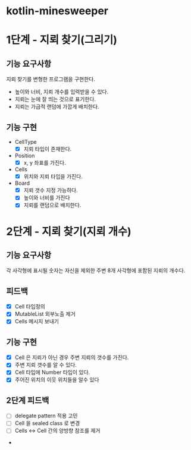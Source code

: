 # kotlin-minesweeper

# 1단계 - 지뢰 찾기(그리기)

## 기능 요구사항

지뢰 찾기를 변형한 프로그램을 구현한다.
- 높이와 너비, 지뢰 개수를 입력받을 수 있다.
- 지뢰는 눈에 잘 띄는 것으로 표기한다.
- 지뢰는 가급적 랜덤에 가깝게 배치한다.

## 기능 구현

- CellType
  - [X] 지뢰 타입이 존재한다.
- Position
  - [X] x, y 좌표를 가진다.
- Cells
  - [X] 위치와 지뢰 타입을 가진다.
- Board
  - [X] 지뢰 갯수 지정 가능하다.
  - [X] 높이와 너비를 가진다
  - [X] 지뢰를 랜덤으로 배치한다.

# 2단계 - 지뢰 찾기(지뢰 개수)

## 기능 요구사항

각 사각형에 표시될 숫자는 자신을 제외한 주변 8개 사각형에 포함된 지뢰의 개수다.

## 피드백

- [X] Cell 타입정의
- [X] MutableList 외부노출 제거
- [X] Cells 메시지 보내기

## 기능 구현

- [X] Cell 은 지뢰가 아닌 경우 주변 지뢰의 갯수를 가진다.
- [X] 주변 지뢰 갯수를 알 수 있다.
- [X] Cell 타입에 Number 타입이 있다.
- [X] 주어진 위치의 이웃 위치들을 알수 있다

## 2단계 피드백

- [ ] delegate pattern 적용 고민
- [ ] Cell 을 sealed class 로 변경
- [ ] Cells <-> Cell 간의 양방향 참조를 제거
- 

